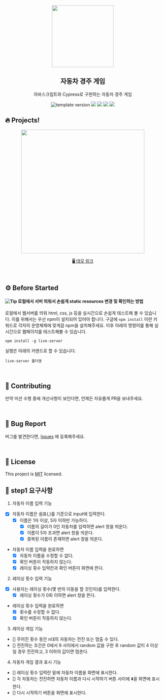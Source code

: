 <br/>
<p align="middle" >
  <img width="200px;" src="https://user-images.githubusercontent.com/50367798/106415730-2645a280-6493-11eb-876c-ef7172652261.png"/>
</p>
<h2 align="middle">자동차 경주 게임</h2>
<p align="middle">자바스크립트와 Cypress로 구현하는 자동차 경주 게임</p>
<p align="middle">
  <img src="https://img.shields.io/badge/version-1.0.0-blue?style=flat-square" alt="template version"/>
  <img src="https://img.shields.io/badge/language-html-red.svg?style=flat-square"/>
  <img src="https://img.shields.io/badge/language-css-blue.svg?style=flat-square"/>
  <img src="https://img.shields.io/badge/language-js-yellow.svg?style=flat-square"/>
  <img src="https://img.shields.io/badge/license-MIT-brightgreen.svg?style=flat-square"/>
</p>

## 🔥 Projects!
<p align="middle">
  <img width="400" src="https://techcourse-storage.s3.ap-northeast-2.amazonaws.com/7c76e809d82a4a3aa0fd78a86be25427">
</p>

<p align="middle">
  <a href="https://next-step.github.io/js-racingcar/">🖥️ 데모 링크</a>
</p>

<br>

## ⚙️ Before Started

#### <img alt="Tip" src="https://img.shields.io/static/v1.svg?label=&message=Tip&style=flat-square&color=673ab8"> 로컬에서 서버 띄워서 손쉽게 static resources 변경 및 확인하는 방법

로컬에서 웹서버를 띄워 html, css, js 등을 실시간으로 손쉽게 테스트해 볼 수 있습니다. 이를 위해서는 우선 npm이 설치되어 있어야 합니다. 구글에 `npm install` 이란 키워드로 각자의 운영체제에 맞게끔 npm을 설치해주세요. 이후 아래의 명령어를 통해 실시간으로 웹페이지를 테스트해볼 수 있습니다.

```
npm install -g live-server
```

실행은 아래의 커맨드로 할 수 있습니다.

```
live-server 폴더명
```

<br>

## 👏 Contributing

만약 미션 수행 중에 개선사항이 보인다면, 언제든 자유롭게 PR을 보내주세요. 

<br>

## 🐞 Bug Report

버그를 발견한다면, [Issues](https://github.com/next-step/js-racingcar/issues) 에 등록해주세요.

<br>

## 📝 License

This project is [MIT](https://github.com/next-step/js-racingcar/blob/main/LICENSE) licensed.

## 🎯 step1 요구사항
1. 자동차 이름 입력 기능
- [x] 자동차 이름은 쉼표(,)를 기준으로 input에 입력한다.
  - [x] 이름은 1자 이상, 5자 이하만 가능하다.
    - [x] 이름의 길이가 0인 자동차를 입력하면 alert 창을 띄운다.
    - [x] 이름이 5자 초과면 alert 창을 띄운다.
    - [x] 중복된 이름이 존재하면 alert 창을 띄운다.
- 자동차 이름 입력을 완료하면 
  - [x] 자동차 이름을 수정할 수 없다.
  - [x] 확인 버튼이 작동하지 않는다.
  - [x] 레이싱 횟수 입력칸과 확인 버튼이 화면에 뜬다.

2. 레이싱 횟수 입력 기능
- [x] 사용자는 레이싱 횟수(몇 번의 이동을 할 것인지)를 입력한다.
  - [x] 레이싱 횟수가 0회 이하면 alert 창을 뜬다.
- 레이싱 횟수 입력을 완료하면 
  - [x] 횟수를 수정할 수 없다.
  - [x] 확인 버튼이 작동하지 않는다.

3. 레이싱 게임 기능
- [] 주어진 횟수 동안 n대의 자동차는 전진 또는 멈출 수 있다.
- [] 전진하는 조건은 0에서 9 사이에서 random 값을 구한 후 random 값이 4 이상일 경우 전진하고, 3 이하의 값이면 멈춘다.

4. 자동차 게임 결과 표시 기능
- [] 레이싱 횟수 입력란 밑에 자동차 이름을 화면에 표시한다.
- [] 각 자동차는 전진하면 자동차 이름과 다시 시작하기 버튼 사이에 ⬇️을 화면에 표시한다.
- [] 다시 시작하기 버튼을 화면에 표시한다.

